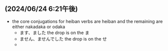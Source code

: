 ## (2024/06/24 6:21午後)
- the core conjugations for heiban verbs are heiban and the remaining are either nakadaka or odaka
  - ます、ました the drop is on the ま
  - ません、ませんでした the drop is on the せ
  - 

